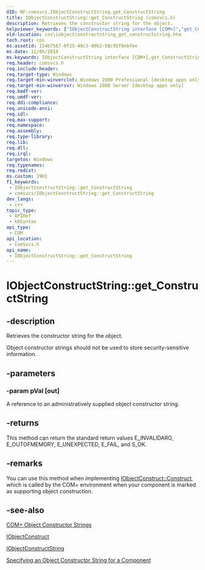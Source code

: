 ```yaml
---
UID: NF:comsvcs.IObjectConstructString.get_ConstructString
title: IObjectConstructString::get_ConstructString (comsvcs.h)
description: Retrieves the constructor string for the object.
helpviewer_keywords: ["IObjectConstructString interface [COM+]","get_ConstructString method","IObjectConstructString.get_ConstructString","IObjectConstructString::get_ConstructString","_cos_IObjectConstructString_get_ConstructString","comsvcs/IObjectConstructString::get_ConstructString","cos.iobjectconstructstring_get_constructstring","get_ConstructString","get_ConstructString method [COM+]","get_ConstructString method [COM+]","IObjectConstructString interface"]
old-location: cos\iobjectconstructstring_get_constructstring.htm
tech.root: cos
ms.assetid: 154b7567-0f25-49c3-90b2-58c95f0ebfee
ms.date: 12/05/2018
ms.keywords: IObjectConstructString interface [COM+],get_ConstructString method, IObjectConstructString.get_ConstructString, IObjectConstructString::get_ConstructString, _cos_IObjectConstructString_get_ConstructString, comsvcs/IObjectConstructString::get_ConstructString, cos.iobjectconstructstring_get_constructstring, get_ConstructString, get_ConstructString method [COM+], get_ConstructString method [COM+],IObjectConstructString interface
req.header: comsvcs.h
req.include-header: 
req.target-type: Windows
req.target-min-winverclnt: Windows 2000 Professional [desktop apps only]
req.target-min-winversvr: Windows 2000 Server [desktop apps only]
req.kmdf-ver: 
req.umdf-ver: 
req.ddi-compliance: 
req.unicode-ansi: 
req.idl: 
req.max-support: 
req.namespace: 
req.assembly: 
req.type-library: 
req.lib: 
req.dll: 
req.irql: 
targetos: Windows
req.typenames: 
req.redist: 
ms.custom: 19H1
f1_keywords:
 - IObjectConstructString::get_ConstructString
 - comsvcs/IObjectConstructString::get_ConstructString
dev_langs:
 - c++
topic_type:
 - APIRef
 - kbSyntax
api_type:
 - COM
api_location:
 - ComSvcs.h
api_name:
 - IObjectConstructString::get_ConstructString
---
```


# IObjectConstructString::get_ConstructString


## -description

Retrieves the constructor string for the object.

Object constructor strings should not be used to store security-sensitive information.

## -parameters

### -param pVal [out]

A reference to an administratively supplied object constructor string.

## -returns

This method can return the standard return values E_INVALIDARG, E_OUTOFMEMORY, E_UNEXPECTED, E_FAIL, and S_OK.

## -remarks

You can use this method when implementing <a href="/windows/desktop/api/comsvcs/nf-comsvcs-iobjectconstruct-construct">IObjectConstruct::Construct</a>, which is called by the COM+ environment when your component is marked as supporting object construction.

## -see-also

<a href="/windows/desktop/cossdk/com--object-constructor-strings">COM+ Object Constructor Strings</a>



<a href="/windows/desktop/api/comsvcs/nn-comsvcs-iobjectconstruct">IObjectConstruct</a>



<a href="/windows/desktop/api/comsvcs/nn-comsvcs-iobjectconstructstring">IObjectConstructString</a>



<a href="/windows/desktop/cossdk/specifying-an-object-constructor-string-for-a-component">Specifying an Object Constructor String for a Component</a>

